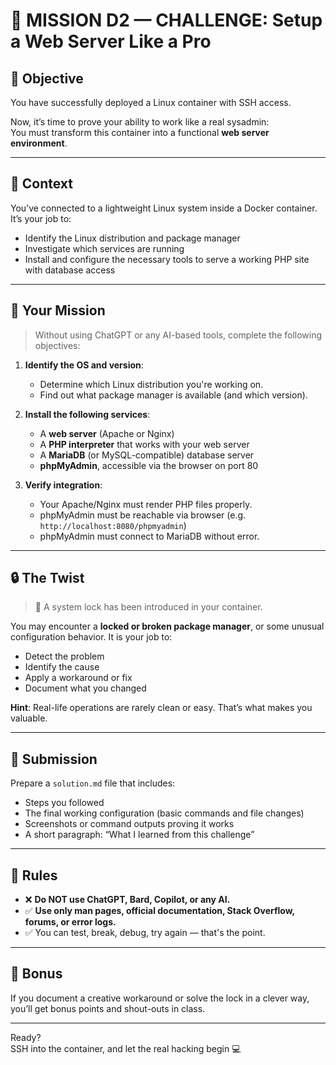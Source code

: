 # 🚨 MISSION D2 — CHALLENGE: Setup a Web Server Like a Pro

## 🎯 Objective

You have successfully deployed a Linux container with SSH access.

Now, it’s time to prove your ability to work like a real sysadmin:  
You must transform this container into a functional **web server environment**.

---

## 🧪 Context

You’ve connected to a lightweight Linux system inside a Docker container.  
It’s your job to:

- Identify the Linux distribution and package manager
- Investigate which services are running
- Install and configure the necessary tools to serve a working PHP site with database access

---

## 📌 Your Mission

> Without using ChatGPT or any AI-based tools, complete the following objectives:

1. **Identify the OS and version**:

   - Determine which Linux distribution you're working on.
   - Find out what package manager is available (and which version).

2. **Install the following services**:

   - A **web server** (Apache or Nginx)
   - A **PHP interpreter** that works with your web server
   - A **MariaDB** (or MySQL-compatible) database server
   - **phpMyAdmin**, accessible via the browser on port 80

3. **Verify integration**:
   - Your Apache/Nginx must render PHP files properly.
   - phpMyAdmin must be reachable via browser (e.g. `http://localhost:8080/phpmyadmin`)
   - phpMyAdmin must connect to MariaDB without error.

---

## 🔒 The Twist

> 🧩 A system lock has been introduced in your container.

You may encounter a **locked or broken package manager**, or some unusual configuration behavior. It is your job to:

- Detect the problem
- Identify the cause
- Apply a workaround or fix
- Document what you changed

**Hint**: Real-life operations are rarely clean or easy. That’s what makes you valuable.

---

## 📂 Submission

Prepare a `solution.md` file that includes:

- Steps you followed
- The final working configuration (basic commands and file changes)
- Screenshots or command outputs proving it works
- A short paragraph: “What I learned from this challenge”

---

## 🧠 Rules

- ❌ **Do NOT use ChatGPT, Bard, Copilot, or any AI.**
- ✅ **Use only man pages, official documentation, Stack Overflow, forums, or error logs.**
- ✅ You can test, break, debug, try again — that's the point.

---

## 💬 Bonus

If you document a creative workaround or solve the lock in a clever way, you’ll get bonus points and shout-outs in class.

---

Ready?  
SSH into the container, and let the real hacking begin 💻
